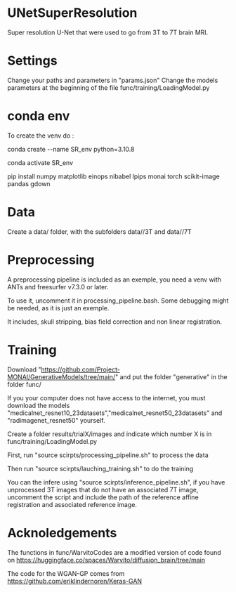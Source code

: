 # UNetSuperResolution
Super resolution U-Net that were used to go from 3T to 7T brain MRI. 

# Settings 
Change your paths and parameters in "params.json"
Change the models parameters at the beginning of the file func/training/LoadingModel.py

# conda env 
To create the venv do :

conda create --name SR_env python=3.10.8

conda activate SR_env

pip install numpy matplotlib einops nibabel lpips monai torch scikit-image pandas gdown 


# Data
Create a data/<Name of your dataset> folder, with the subfolders data/<Name of your dataset>/3T and data/<Name of your dataset>/7T


# Preprocessing
A preprocessing pipeline is included as an exemple, you need a venv with ANTs and freesurfer v7.3.0 or later.

To use it, uncomment it in processing_pipeline.bash. Some debugging might be needed, as it is just an exemple. 

It includes, skull stripping, bias field correction and non linear registration.

# Training 
Download "https://github.com/Project-MONAI/GenerativeModels/tree/main/" and put the folder "generative" in the folder func/

If you your computer does not have access to the internet, you must download the models "medicalnet_resnet10_23datasets","medicalnet_resnet50_23datasets" and "radimagenet_resnet50" yourself.

Create a folder results/trialX/images and indicate which number X is in func/training/LoadingModel.py

First, run "source scirpts/processing_pipeline.sh" to process the data

Then run "source scirpts/lauching_training.sh" to do the training

You can the infere using "source scirpts/inference_pipeline.sh", if you have unprocessed 3T images that do not have an associated 7T image, uncomment the script and include the path of the reference affine registration and associated reference image.

# Acknoledgements
The functions in func/WarvitoCodes are a modified version of code found on https://huggingface.co/spaces/Warvito/diffusion_brain/tree/main

The code for the WGAN-GP comes from https://github.com/eriklindernoren/Keras-GAN

